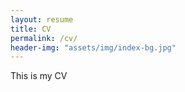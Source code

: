 ```yaml
---
layout: resume
title: CV
permalink: /cv/
header-img: "assets/img/index-bg.jpg"
---
```


This is my CV
